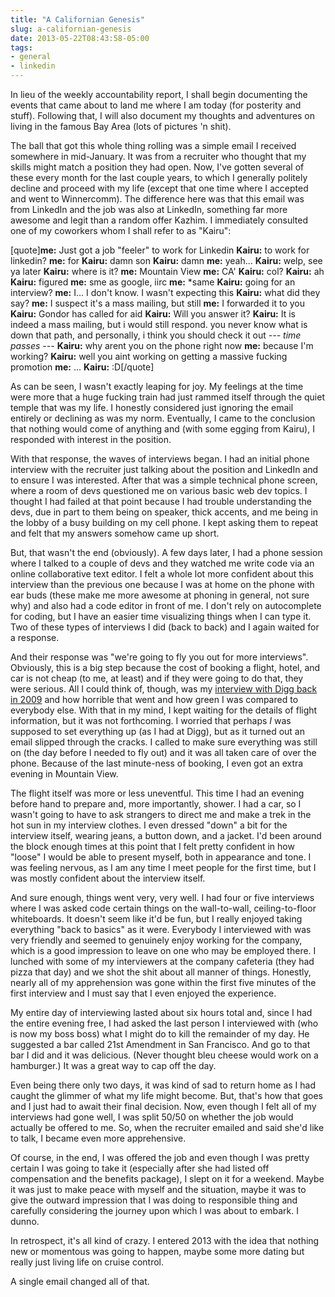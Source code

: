 ```yaml
---
title: "A Californian Genesis"
slug: a-californian-genesis
date: 2013-05-22T08:43:58-05:00
tags:
- general
- linkedin
---
```

In lieu of the weekly accountability report, I shall begin documenting the events that came about to land me where I am today (for posterity and stuff). Following that, I will also document my thoughts and adventures on living in the famous Bay Area (lots of pictures 'n shit).

The ball that got this whole thing rolling was a simple email I received somewhere in mid-January. It was from a recruiter who thought that my skills might match a position they had open. Now, I've gotten several of these every month for the last couple years, to which I generally politely decline and proceed with my life (except that one time where I accepted and went to Winnercomm). The difference here was that this email was from LinkedIn and the job was also at LinkedIn, something far more awesome and legit than a random offer Kazhim. I immediately consulted one of my coworkers whom I shall refer to as "Kairu":

[quote]**me:** Just got a job "feeler" to work for Linkedin
**Kairu:** to work for linkedin?
**me:** for
**Kairu:** damn son
**Kairu:** damn
**me:** yeah...
**Kairu:** welp, see ya later
**Kairu:** where is it?
**me:** Mountain View
**me:** CA'
**Kairu:** col?
**Kairu:** ah
**Kairu:** figured
**me:** sme as google, iirc
**me:** *same
**Kairu:** going for an interview?
**me:** I... I don't know. I wasn't expecting this
**Kairu:** what did they say?
**me:** I suspect it's a mass mailing, but still
**me:** I forwarded it to you
**Kairu:** Gondor has called for aid
**Kairu:** Will you answer it?
**Kairu:** It is indeed a mass mailing, but i would still respond. you never know what is down that path, and personally, i think you should check it out
_--- time passes ---_
**Kairu:** why arent you on the phone right now
**me:** because I'm working?
**Kairu:** well you aint working on getting a massive fucking promotion
**me:** ...
**Kairu:** :D[/quote]

As can be seen, I wasn't exactly leaping for joy. My feelings at the time were more that a huge fucking train had just rammed itself through the quiet temple that was my life. I honestly considered just ignoring the email entirely or declining as was my norm. Eventually, I came to the conclusion that nothing would come of anything and (with some egging from Kairu), I responded with interest in the position.

With that response, the waves of interviews began. I had an initial phone interview with the recruiter just talking about the position and LinkedIn and to ensure I was interested. After that was a simple technical phone screen, where a room of devs questioned me on various basic web dev topics. I thought I had failed at that point because I had trouble understanding the devs, due in part to them being on speaker, thick accents, and me being in the lobby of a busy building on my cell phone. I kept asking them to repeat and felt that my answers somehow came up short.

But, that wasn't the end (obviously). A few days later, I had a phone session where I talked to a couple of devs and they watched me write code via an online collaborative text editor. I felt a whole lot more confident about this interview than the previous one because I was at home on the phone with ear buds (these make me more awesome at phoning in general, not sure why) and also had a code editor in front of me. I don't rely on autocomplete for coding, but I have an easier time visualizing things when I can type it. Two of these types of interviews I did (back to back) and I again waited for a response.

And their response was "we're going to fly you out for more interviews". Obviously, this is a big step because the cost of booking a flight, hotel, and car is not cheap (to me, at least) and if they were going to do that, they were serious. All I could think of, though, was my [interview with Digg back in 2009](http://dxprog.com/entry/the-digg-debacle/) and how horrible that went and how green I was compared to everybody else. With that in my mind, I kept waiting for the details of flight information, but it was not forthcoming. I worried that perhaps _I_ was supposed to set everything up (as I had at Digg), but as it turned out an email slipped through the cracks. I called to make sure everything was still on (the day before I needed to fly out) and it was all taken care of over the phone. Because of the last minute-ness of booking, I even got an extra evening in Mountain View.

The flight itself was more or less uneventful. This time I had an evening before hand to prepare and, more importantly, shower. I had a car, so I wasn't going to have to ask strangers to direct me and make a trek in the hot sun in my interview clothes. I even dressed "down" a bit for the interview itself, wearing jeans, a button down, and a jacket. I'd been around the block enough times at this point that I felt pretty confident in how "loose" I would be able to present myself, both in appearance and tone. I was feeling nervous, as I am any time I meet people for the first time, but I was mostly confident about the interview itself.

And sure enough, things went very, very well. I had four or five interviews where I was asked code certain things on the wall-to-wall, ceiling-to-floor whiteboards. It doesn't seem like it'd be fun, but I really enjoyed taking everything "back to basics" as it were. Everybody I interviewed with was very friendly and seemed to genuinely enjoy working for the company, which is a good impression to leave on one who may be employed there. I lunched with some of my interviewers at the company cafeteria (they had pizza that day) and we shot the shit about all manner of things. Honestly, nearly all of my apprehension was gone within the first five minutes of the first interview and I must say that I even enjoyed the experience.

My entire day of interviewing lasted about six hours total and, since I had the entire evening free, I had asked the last person I interviewed with (who is now my boss boss) what I might do to kill the remainder of my day. He suggested a bar called 21st Amendment in San Francisco. And go to that bar I did and it was delicious. (Never thought bleu cheese would work on a hamburger.) It was a great way to cap off the day.

Even being there only two days, it was kind of sad to return home as I had caught the glimmer of what my life might become. But, that's how that goes and I just had to await their final decision. Now, even though I felt all of my interviews had gone well, I was split 50/50 on whether the job would actually be offered to me. So, when the recruiter emailed and said she'd like to talk, I became even more apprehensive.

Of course, in the end, I was offered the job and even though I was pretty certain I was going to take it (especially after she had listed off compensation and the benefits package), I slept on it for a weekend. Maybe it was just to make peace with myself and the situation, maybe it was to give the outward impression that I was doing to responsible thing and carefully considering the journey upon which I was about to embark. I dunno.

In retrospect, it's all kind of crazy. I entered 2013 with the idea that nothing new or momentous was going to happen, maybe some more dating but really just living life on cruise control.

A single email changed all of that.
